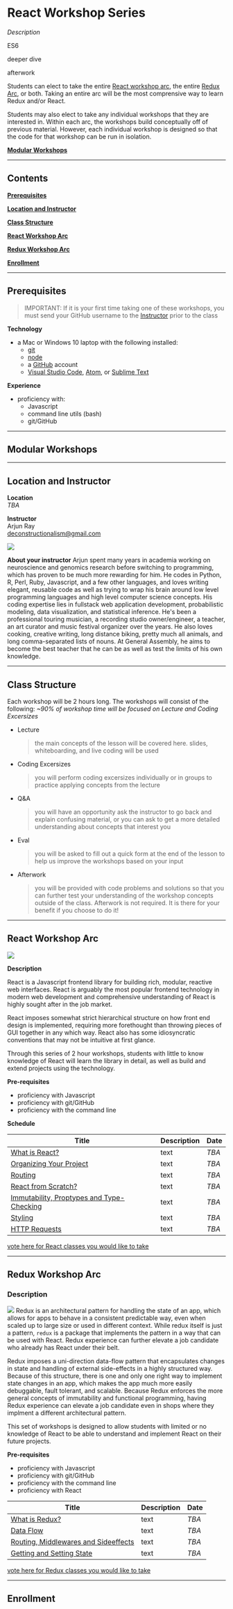# React Workshop Series

*Description*

ES6

deeper dive

afterwork


Students can elect to take the entire [React workshop arc](#react-workshop-arc), the entire [Redux Arc](#react-workshop-arc), or both. Taking an entire arc will be the most comprensive way to learn Redux and/or React. 

Students may also elect to take any individual workshops that they are interested in. Within each arc, the workshops build conceptually off of previous material. However, each individual workshop is designed so that the code for that workshop can be run in isolation.


**[Modular Workshops](#modular-workshops)**

---
## Contents

**[Prerequisites](#prerequisites)**

**[Location and Instructor](#location-and-instructor)**

**[Class Structure](#class-structure)**

**[React Workshop Arc](#react-workshop-arc)** 

**[Redux Workshop Arc](#redux-workshop-arc)** 

**[Enrollment](#enrollment)**

---

## Prerequisites

> IMPORTANT: If it is your first time taking one of these workshops, you must send your GitHub username to the [Instructor](#location-and-instructor) prior to the class

**Technology**
* a Mac or Windows 10 laptop with the following installed:
   * [git](https://git-scm.com/)
   * [node](https://nodejs.org/en/)
   * a [GitHub](http://www.github.com) account
   * [Visual Studio Code](https://code.visualstudio.com), [Atom](https://atom.io), or [Sublime Text](https://www.sublimetext.com)

**Experience**
* proficiency with:
  * Javascript
  * command line utils (bash)
  * git/GitHub

---

## Modular Workshops

---

## Location and Instructor

**Location**  
*TBA*

**Instructor**   
Arjun Ray  
deconstructionalism@gmail.com

![](https://avatars0.githubusercontent.com/u/25888097?s=460&v=4)

**About your instructor**
Arjun spent many years in academia working on neuroscience and genomics research before switching to programming, which has proven to be much more rewarding for him. He codes in Python, R, Perl, Ruby, Javascript, and a few other languages, and loves writing elegant, reusable code as well as trying to wrap his brain around low level programming languages and high level computer science concepts. His coding expertise lies in fullstack web application development, probabilistic modeling, data visualization, and statistical inference. He's been a professional touring musician, a recording studio owner/engineer, a teacher, an art curator and music festival organizer over the years. He also loves cooking, creative writing, long distance biking, pretty much all animals, and long comma-separated lists of nouns. At General Assembly, he aims to become the best teacher that he can be as well as test the limits of his own knowledge.

---

## Class Structure

Each workshop will be 2 hours long. The workshops will consist of the following:
*~90% of workshop time will be focused on Lecture and Coding Excersizes*

* Lecture 
  > the main concepts of the lesson will be covered here. slides, whiteboarding, and live coding will be used
* Coding Excersizes
  > you will perform coding excersizes individually or in groups to practice applying concepts from the lecture
* Q&A
  > you will have an opportunity ask the instructor to go back and explain confusing material, or you can ask to get a more detailed understanding about concepts that interest you 
* Eval
  > you  will be asked to fill out a quick form at the end of the lesson to help us improve the workshops based on your input
* Afterwork
  > you will be provided with code problems and solutions so that you can further test your understanding of the workshop concepts outside of the class. Afterwork is not required. It is there for your benefit if you choose to do it!


---

## React Workshop Arc

![](https://upload.wikimedia.org/wikipedia/commons/a/a7/React-icon.svg)

**Description**

React is a Javascript frontend library for building rich, modular, reactive web interfaces. React is arguably the most popular frontend technology in modern web development and comprehensive understanding of React is highly sought after in the job market. 

React imposes somewhat strict hierarchical structure on how front end design is implemented, requiring more forethought than throwing pieces of GUI together in any which way. React also has some idiosyncratic conventions that may not be intuitive at first glance.

Through this series of 2 hour workshops, students with little to know knowledge of React will learn the library in detail, as well as build and extend projects using the technology. 

**Pre-requisites**

* proficiency with Javascript
* proficiency with git/GitHub
* proficiency with the command line

**Schedule**

| Title | Description | Date |
| --- | --- | --- |
| [What is React?]() | text | *TBA* |
| [Organizing Your Project]() | text | *TBA* |
| [Routing]() | text | *TBA* |
| [React from Scratch?]() | text | *TBA* |
| [Immutability, Proptypes and Type-Checking]() | text | *TBA* |
| [Styling]() | text | *TBA* |
| [HTTP Requests]() | text | *TBA* |

[vote here for React classes you would like to take](https://github.com/deconstructionalism/react-workshops/issues/1)

---

## Redux Workshop Arc

### Description

![](https://raw.githubusercontent.com/reactjs/redux/master/logo/logo.png)
Redux is an architectural pattern for handling the state of an app, which allows for apps to behave in a consistent predictable way, even when scaled up to large size or used in different context. While redux itself is just a pattern, `redux` is a package that implements the pattern in a way that can be used with React. Redux experience can further elevate a job candidate who already has React under their belt.

Redux imposes a uni-direction data-flow pattern that encapsulates changes in state and handling of external side-effects in a highly structured way. Because of this structure, there is one and only one right way to implement state changes in an app, which makes the app much more easily debuggable, fault tolerant, and scalable. Because Redux enforces the more general concepts of immutability and functional programming, having Redux experience can elevate a job candidate even in shops where they implment a different architectural pattern.

This set of workshops is designed to allow students with limited or no knowledge of React to be able to understand and implement React on their future projects.

**Pre-requisites**

* proficiency with Javascript
* proficiency with git/GitHub
* proficiency with the command line
* proficiency with React


| Title | Description | Date |
| --- | --- | --- |
| [What is Redux?]() | text | *TBA* |
| [Data Flow]() | text | *TBA* |
| [Routing, Middlewares and Sideeffects]() | text | *TBA* |
| [Getting and Setting State]() | text | *TBA* |

[vote here for Redux classes you would like to take](https://github.com/deconstructionalism/react-workshops/issues/1)

---

## Enrollment